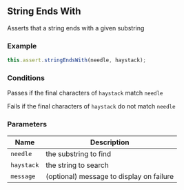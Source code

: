 ## String Ends With 

Asserts that a string ends with a given substring 

### Example 

```ts 
this.assert.stringEndsWith(needle, haystack);
``` 

### Conditions 

Passes if the final characters of `haystack` match `needle`

Fails if the final characters of `haystack` do not match `needle` 

### Parameters 

| Name | Description | 
|---|---| 
| `needle` | the substring to find |
| `haystack` | the string to search |
| `message` | (optional) message to display on failure |